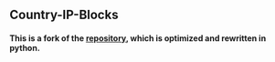 ## **Country-IP-Blocks**

#### **This is a fork of the [repository](https://github.com/HackingGate/Country-IP-Blocks), which is optimized and rewritten in python.**
